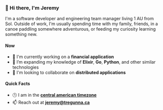 ### 👋 Hi there, I'm Jeremy

I'm a software developer and engineering team manager living 1 AU from Sol. Outside of work, I'm usually spending time with my family, friends, in a canoe paddling somewhere adventurous, or feeding my curiosity learning something new.

#### Now

-   :telescope: I'm currently working on a **financial application**
-   :seedling: I’m expanding my knowledge of **Elixir**, **Go**, **Python**, and other similar technologies
-   :dancers: I'm looking to collaborate on **distributed applications**

#### Quick Facts

-   :clock3: I am in the **[central american timezone](https://time.is/San_Jos%C3%A9)**
-   :mailbox: Reach out at **[jeremy@tregunna.ca](mailto:jeremy@tregunna.ca)**

<!--
-   🤔 I’m looking for help with ...
-   💬 Ask me about ...
-   ⚡ Fun fact: ...
-->
